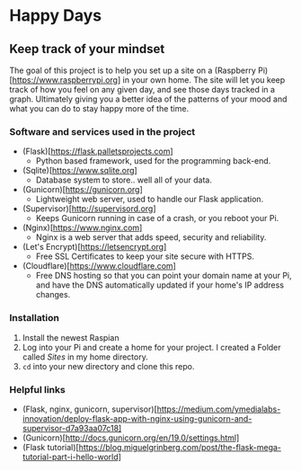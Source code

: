 # Happy Days

## Keep track of your mindset

The goal of this project is to help you set up a site on a (Raspberry Pi)[https://www.raspberrypi.org] in your own home. The site will let you keep track of how you feel on any given day, and see those days tracked in a graph. Ultimately giving you a better idea of the patterns of your mood and what you can do to stay happy more of the time.

### Software and services used in the project

* (Flask)[https://flask.palletsprojects.com]
  - Python based framework, used for the programming back-end.
* (Sqlite)[https://www.sqlite.org]
  - Database system to store.. well all of your data.
* (Gunicorn)[https://gunicorn.org]
  - Lightweight web server, used to handle our Flask application.
* (Supervisor)[http://supervisord.org]
  - Keeps Gunicorn running in case of a crash, or you reboot your Pi.
* (Nginx)[https://www.nginx.com]
  - Nginx is a web server that adds speed, security and reliability.
* (Let's Encrypt)[https://letsencrypt.org]
  - Free SSL Certificates to keep your site secure with HTTPS.
* (Cloudflare)[https://www.cloudflare.com]
  - Free DNS hosting so that you can point your domain name at your Pi, and have the DNS automatically updated if your home's IP address changes.


### Installation

1. Install the newest Raspian
1. Log into your Pi and create a home for your project. I created a Folder called *Sites* in my home directory.
1. `cd` into your new directory and clone this repo.



### Helpful links

* (Flask, nginx, gunicorn, supervisor)[https://medium.com/ymedialabs-innovation/deploy-flask-app-with-nginx-using-gunicorn-and-supervisor-d7a93aa07c18]
* (Gunicorn)[http://docs.gunicorn.org/en/19.0/settings.html]
* (Flask tutorial)[https://blog.miguelgrinberg.com/post/the-flask-mega-tutorial-part-i-hello-world]




